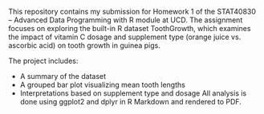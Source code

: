 This repository contains my submission for Homework 1 of the STAT40830 – Advanced Data Programming with R module at UCD. The assignment focuses on exploring the built-in R dataset ToothGrowth, which examines the impact of vitamin C dosage and supplement type (orange juice vs. ascorbic acid) on tooth growth in guinea pigs.

The project includes:
- A summary of the dataset
- A grouped bar plot visualizing mean tooth lengths
- Interpretations based on supplement type and dosage
All analysis is done using ggplot2 and dplyr in R Markdown and rendered to PDF.
